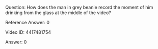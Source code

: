 Question: How does the man in grey beanie record the moment of him drinking from the glass at the middle of the video?

Reference Answer: 0

Video ID: 4417481754

Answer: 0

